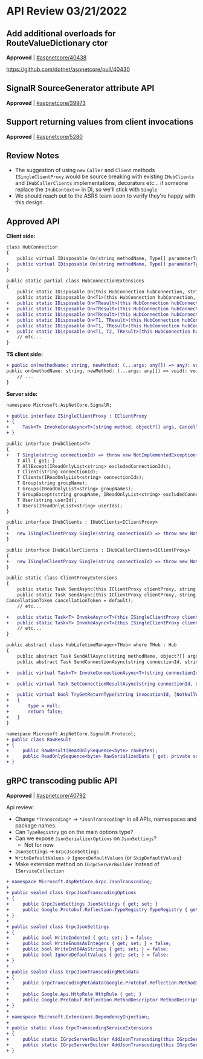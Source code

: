 # API Review 03/21/2022

## Add additional overloads for RouteValueDictionary ctor

**Approved** | [#aspnetcore/40438](https://github.com/dotnet/aspnetcore/issues/40438#issuecomment-1074210703)

https://github.com/dotnet/aspnetcore/pull/40430
## SignalR SourceGenerator attribute API

**Approved** | [#aspnetcore/39973](https://github.com/dotnet/aspnetcore/issues/39973)

## Support returning values from client invocations

**Approved** | [#aspnetcore/5280](https://github.com/dotnet/aspnetcore/issues/5280#issuecomment-1074238170)

## Review Notes

- The suggestion of using `new` `Caller` and `Client` methods `ISingleClientProxy` would be source breaking with existing `IHubClients` and `IHubCallerClients` implementations, decorators etc... if someone replace the `IHubContext<>` in DI, so we'll stick with `Single`
- We should reach out to the ASRS team soon to verify they're happy with this design.

## Approved API

**Client side:**
```diff
class HubConnection
{
    public virtual IDisposable On(string methodName, Type[] parameterTypes, Func<object?[], object, Task> handler, object state)
+   public virtual IDisposable On(string methodName, Type[] parameterTypes, Func<object?[], object, Task<object?>> handler, object state);
}

public static partial class HubConnectionExtensions
{
    public static IDisposable On(this HubConnection hubConnection, string methodName, Type[] parameterTypes, Func<object?[], Task> handler);
    public static IDisposable On<T1>(this HubConnection hubConnection, string methodName, Func<T1, Task> handler);
+   public static IDisposable On<TResult>(this HubConnection hubConnection, string methodName, Type[] parameterTypes, Func<object?[], Task<T>> handler);
+   public static IDisposable On<TResult>(this HubConnection hubConnection, string methodName, Func<Task<T>> handler);
+   public static IDisposable On<TResult>(this HubConnection hubConnection, string methodName, Func<T> handler);
+   public static IDisposable On<T1, TResult>(this HubConnection hubConnection, string methodName, Func<T1, T> handler);
+   public static IDisposable On<T1, TResult>(this HubConnection hubConnection, string methodName, Func<T1, Task<T>> handler);
+   public static IDisposable On<T1, T2, TResult>(this HubConnection hubConnection, string methodName, Func<T1, T2, Task<T>> handler);
    // etc...
}
```

**TS client side:**
```diff
+ public on(methodName: string, newMethod: (...args: any[]) => any): void
public on(methodName: string, newMethod: (...args: any[]) => void): void {
    // ...
}
```

**Server side:**
```diff
namespace Microsoft.AspNetCore.SignalR;

+ public interface ISingleClientProxy : IClientProxy
+ {
+     Task<T> InvokeCoreAsync<T>(string method, object?[] args, CancellationToken cancellationToken = default) => throw new NotImplementedException();
+ }

public interface IHubClients<T>
{
+   T Single(string connectionId) => throw new NotImplementedException();
    T All { get; }
    T AllExcept(IReadOnlyList<string> excludedConnectionIds);
    T Client(string connectionId);
    T Clients(IReadOnlyList<string> connectionIds);
    T Group(string groupName);
    T Groups(IReadOnlyList<string> groupNames);
    T GroupExcept(string groupName, IReadOnlyList<string> excludedConnectionIds);
    T User(string userId);
    T Users(IReadOnlyList<string> userIds);
}

public interface IHubClients : IHubClients<IClientProxy>
{
+   new ISingleClientProxy Single(string connectionId) => throw new NotImplementedException();
}

public interface IHubCallerClients : IHubCallerClients<IClientProxy>
{
+   new ISingleClientProxy Single(string connectionId) => throw new NotImplementedException();
}

public static class ClientProxyExtensions
{
    public static Task SendAsync(this IClientProxy clientProxy, string method, CancellationToken cancellationToken = default);
    public static Task SendAsync(this IClientProxy clientProxy, string method, object? arg1, 
CancellationToken cancellationToken = default);
    // etc...

+   public static Task<T> InvokeAsync<T>(this ISingleClientProxy clientProxy, string method, CancellationToken cancellationToken = default);
+   public static Task<T> InvokeAsync<T>(this ISingleClientProxy clientProxy, string method, object? arg1, CancellationToken cancellationToken = default);
    // etc...
}

public abstract class HubLifetimeManager<THub> where THub : Hub
{
    public abstract Task SendAllAsync(string methodName, object?[] args, CancellationToken cancellationToken = default);
    public abstract Task SendConnectionAsync(string connectionId, string methodName, object?[] args, CancellationToken cancellationToken = default);

+   public virtual Task<T> InvokeConnectionAsync<T>(string connectionId, string methodName, object?[] args, CancellationToken cancellationToken = default) => throw new NotImplementedException();

+   public virtual Task SetConnectionResultAsync(string connectionId, CompletionMessage result) => throw new NotImplementedException();

+   public virtual bool TryGetReturnType(string invocationId, [NotNullWhen(true)] out Type? type)
+   {
+       type = null;
+       return false;
+   }
}

namespace Microsoft.AspNetCore.SignalR.Protocol;
+ public class RawResult
+ {
+     public RawResult(ReadOnlySequence<byte> rawBytes);
+     public ReadOnlySequence<byte> RawSerializedData { get; private set; }
+ }
```
## gRPC transcoding public API

**Approved** | [#aspnetcore/40792](https://github.com/dotnet/aspnetcore/issues/40792#issuecomment-1074516780)

Api review:

- Change `*Transcoding*` -> `*JsonTranscoding*` in all APIs, namespaces and package names.
- Can `TypeRegistry` go on the main options type?
- Can we expose `JsonSerializerOptions` on `JsonSettings`?
    - Not for now
- `JsonSettings` -> `GrpcJsonSettings`
- `WriteDefaultValues` -> `IgnoreDefaultValues` (or `SkipDefaultValues`)
- Make extension method on `IGrpcServerBuilder` instead of `IServiceCollection`

```diff
+ namespace Microsoft.AspNetCore.Grpc.JsonTranscoding;
+
+ public sealed class GrpcJsonTranscodingOptions
+ {
+     public GrpcJsonSettings JsonSettings { get; set; }
+     public Google.Protobuf.Reflection.TypeRegistry TypeRegistry { get; set; }
+ }
+ 
+ public sealed class GrpcJsonSettings
+ {
+     public bool WriteIndented { get; set; } = false;
+     public bool WriteEnumsAsIntegers { get; set; } = false;
+     public bool WriteInt64AsStrings { get; set; } = false;
+     public bool IgnoreDefaultValues { get; set; } = false;
+ }
+ 
+ public sealed class GrpcJsonTranscodingMetadata
+ {
+     public GrpcTranscodingMetadata(Google.Protobuf.Reflection.MethodDescriptor methodDescriptor, Google.Api.HttpRule httpRule);
+ 
+     public Google.Api.HttpRule HttpRule { get; }
+     public Google.Protobuf.Reflection.MethodDescriptor MethodDescriptor { get; }
+ }
+ 
+ namespace Microsoft.Extensions.DependencyInjection;
+
+ public static class GrpcTranscodingServiceExtensions
+ {
+     public static IGrpcServerBuilder AddJsonTranscoding(this IGrpcServerBuilder builder);
+     public static IGrpcServerBuilder AddJsonTranscoding(this IGrpcServerBuilder builder, Action<GrpcJsonTranscodingOptions> configureOptions);
+ }

```
